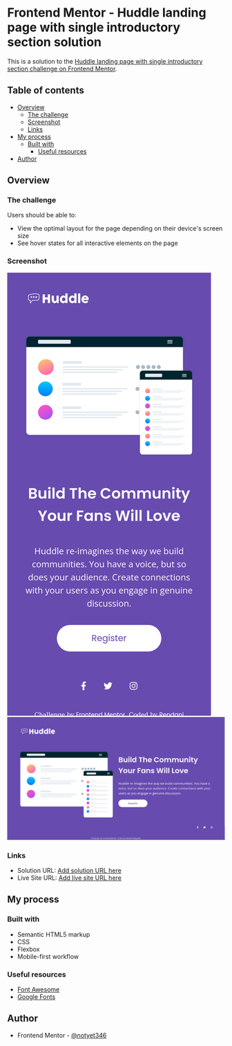# Frontend Mentor - Huddle landing page with single introductory section solution

This is a solution to the [Huddle landing page with single introductory section challenge on Frontend Mentor](https://www.frontendmentor.io/challenges/huddle-landing-page-with-a-single-introductory-section-B_2Wvxgi0). 

## Table of contents

- [Overview](#overview)
  - [The challenge](#the-challenge)
  - [Screenshot](#screenshot)
  - [Links](#links)
- [My process](#my-process)
  - [Built with](#built-with)
    - [Useful resources](#useful-resources)
- [Author](#author)

## Overview

### The challenge

Users should be able to:

- View the optimal layout for the page depending on their device's screen size
- See hover states for all interactive elements on the page

### Screenshot

![width 375](./images/Screen%20Shot%202023-09-18%20at%2014.28.49.png)
![width 1440](./images/Screen%20Shot%202023-09-18%20at%2014.32.24.png)

### Links

- Solution URL: [Add solution URL here](https://your-solution-url.com)
- Live Site URL: [Add live site URL here](https://your-live-site-url.com)

## My process

### Built with

- Semantic HTML5 markup
- CSS 
- Flexbox
- Mobile-first workflow

### Useful resources

- [Font Awesome](https://fontawesome.com/)
- [Google Fonts](https://fonts.google.com/)

## Author

- Frontend Mentor - [@notyet346](https://www.frontendmentor.io/profile/notyet346)
